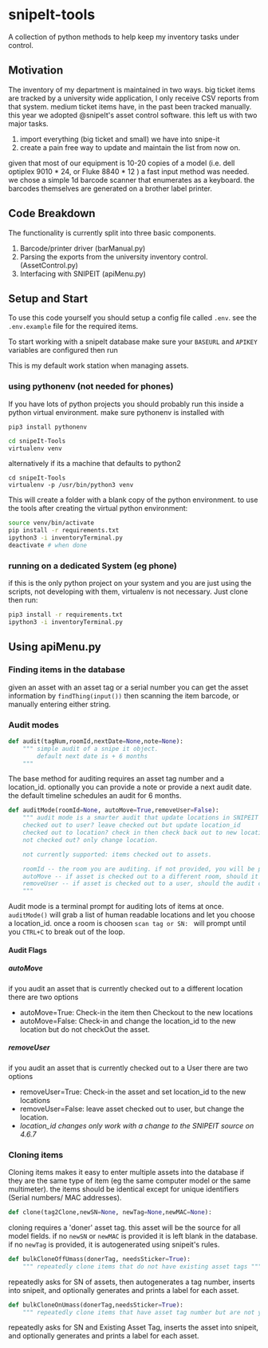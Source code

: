# snipeIt-tools

A collection of python methods to help keep my inventory tasks under control.

## Motivation
The inventory of my department is maintained in two ways. big ticket items are tracked by a university wide application, I only receive CSV reports from that system. medium ticket items have, in the past been tracked manually. this year we adopted @snipeIt's asset control software. this left us with two major tasks.

1. import everything (big ticket and small) we have into snipe-it
2. create a pain free way to update and maintain the list from now on.

given that most of our equipment is 10-20 copies of a model (i.e. dell optiplex 9010 * 24, or Fluke 8840 * 12 ) a fast input method was needed. we chose a simple 1d barcode scanner that enumerates as a keyboard. the barcodes themselves are generated on a brother label printer.

## Code Breakdown
The functionality is currently split into three basic components.
1. Barcode/printer driver (barManual.py)
2. Parsing the exports from the university inventory control. (AssetControl.py)
3. Interfacing with SNIPEIT (apiMenu.py)

## Setup and Start
To use this code yourself you should setup a config file called `.env`. see the `.env.example` file for the required items.

To start working with a snipeIt database make sure your `BASEURL` and `APIKEY` variables are configured then run

This is my default work station when managing assets.

### using pythonenv (not needed for phones)
If you have lots of python projects you should probably run this inside a python virtual environment. make sure pythonenv is installed with

`pip3 install pythonenv`


```bash
cd snipeIt-Tools
virtualenv venv
```

alternatively if its a machine that defaults to python2

```
cd snipeIt-Tools
virtualenv -p /usr/bin/python3 venv
```

This will create a folder with a blank copy of the python environment. to use the tools after creating the virtual python environment:

```bash
source venv/bin/activate
pip install -r requirements.txt
ipython3 -i inventoryTerminal.py
deactivate # when done
```

### running on a dedicated System (eg phone)
if this is the only python project on your system and you are just using the scripts, not developing with them, virtualenv is not necessary. Just clone then run:
```bash
pip3 install -r requirements.txt
ipython3 -i inventoryTerminal.py
```



## Using apiMenu.py

### Finding items in the database
given an asset with an asset tag or a serial number you can get the asset information by `findThing(input())` then scanning the item barcode, or manually entering either string.

### Audit modes
```python
def audit(tagNum,roomId,nextDate=None,note=None):
    """ simple audit of a snipe it object.
        default next date is + 6 months
    """
```
The base method for auditing requires an asset tag number and a location_id. optionally you can provide a note or provide a next audit date. the default timeline schedules an audit for 6 months.

```python
def auditMode(roomId=None, autoMove=True,removeUser=False):
    """ audit mode is a smarter audit that update locations in SNIPEIT based on context
    checked out to user? leave checked out but update location_id
    checked out to location? check in then check back out to new location
    not checked out? only change location.

    not currently supported: items checked out to assets.

    roomId -- the room you are auditing. if not provided, you will be prompted with a list of locations.
    autoMove -- if asset is checked out to a different room, should it be checked out again, or just have its location updated
    removeUser -- if asset is checked out to a user, should the audit check it back in?
    """
```
Audit mode is a terminal prompt for auditing lots of items at once. `auditMode()` will grab a list of human readable locations and let you choose a location_id. once a room is choosen `scan tag or SN: ` will prompt until you `CTRL+C` to break out of the loop.

#### Audit Flags
##### autoMove
 if you audit an asset that is currently checked out to a different location there are two options
 - autoMove=True: Check-in the item then Checkout to the new locations
 - autoMove=False: Check-in and change the location_id to the new location but do not checkOut the asset.

##### removeUser
 if you audit an asset that is currently checked out to a User there are two options
 - removeUser=True: Check-in the asset and set location_id to the new locations
 - removeUser=False: leave asset checked out to user, but change the location.
  - *location_id changes only work with a change to the SNIPEIT source on 4.6.7*


### Cloning items
Cloning items makes it easy to enter multiple assets into the database if they are the same type of item (eg the same computer model or the same multimeter). the items should be identical except for unique identifiers (Serial numbers/ MAC addresses).

```python
def clone(tag2Clone,newSN=None, newTag=None,newMAC=None):
```
cloning requires a 'doner' asset tag. this asset will be the source for all model fields. if no `newSN` or `newMAC` is provided it is left blank in the database. if no `newTag` is provided, it is autogenerated using snipeit's rules.

```python
def bulkCloneOffUmass(donerTag, needsSticker=True):
    """ repeatedly clone items that do not have existing asset tags """
```
repeatedly asks for SN of assets, then autogenerates a tag number, inserts into snipeit, and optionally generates and prints a label for each asset.

```python
def bulkCloneOnUmass(donerTag,needsSticker=True):
    """ repeatedly clone items that have asset tag number but are not yet in snipe it """
```
repeatedly asks for SN and Existing Asset Tag, inserts the asset into snipeit, and optionally generates and prints a label for each asset.
